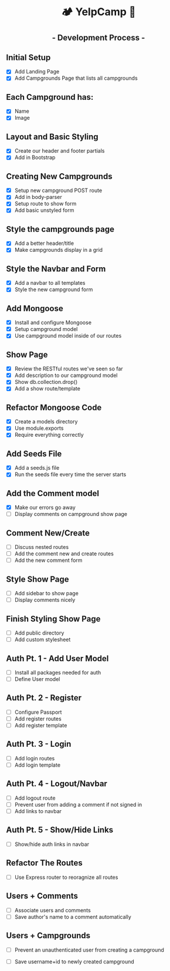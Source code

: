 <div align="center">
  <h1>🏕️ YelpCamp 🌲</h1>
</div>

<div align="center">
  <h2>- Development Process -</h2>
</div>

## Initial Setup

- [x] Add Landing Page
- [x] Add Campgrounds Page that lists all campgrounds

## Each Campground has:

- [x] Name
- [x] Image

## Layout and Basic Styling

- [x] Create our header and footer partials
- [x] Add in Bootstrap

## Creating New Campgrounds

- [x] Setup new campground POST route
- [x] Add in body-parser
- [x] Setup route to show form
- [x] Add basic unstyled form

## Style the campgrounds page

- [x] Add a better header/title
- [x] Make campgrounds display in a grid

## Style the Navbar and Form

- [x] Add a navbar to all templates
- [x] Style the new campground form

## Add Mongoose

- [x] Install and configure Mongoose
- [x] Setup campground model
- [x] Use campground model inside of our routes

## Show Page

- [x] Review the RESTful routes we've seen so far
- [x] Add description to our campground model
- [x] Show db.collection.drop()
- [x] Add a show route/template

## Refactor Mongoose Code

- [x] Create a models directory
- [x] Use module.exports
- [x] Require everything correctly
    
## Add Seeds File

- [x] Add a seeds.js file
- [x] Run the seeds file every time the server starts

## Add the Comment model

- [x] Make our errors go away
- [ ] Display comments on campground show page

## Comment New/Create
- [ ] Discuss nested routes
- [ ] Add the comment new and create routes
- [ ] Add the new comment form

## Style Show Page

- [ ] Add sidebar to show page
- [ ] Display comments nicely

## Finish Styling Show Page

- [ ] Add public directory
- [ ] Add custom stylesheet

## Auth Pt. 1 - Add User Model

- [ ] Install all packages needed for auth
- [ ] Define User model

## Auth Pt. 2 - Register

- [ ] Configure Passport
- [ ] Add register routes
- [ ] Add register template

## Auth Pt. 3 - Login

- [ ] Add login routes
- [ ] Add login template

## Auth Pt. 4 - Logout/Navbar

- [ ] Add logout route
- [ ] Prevent user from adding a comment if not signed in
- [ ] Add links to navbar

## Auth Pt. 5 - Show/Hide Links

- [ ] Show/hide auth links in navbar

## Refactor The Routes

- [ ] Use Express router to reoragnize all routes

## Users + Comments

- [ ] Associate users and comments
- [ ] Save author's name to a comment automatically

## Users + Campgrounds

- [ ] Prevent an unauthenticated user from creating a campground
- [ ] Save username+id to newly created campground

